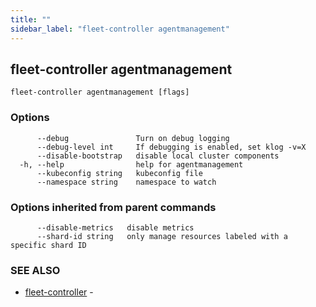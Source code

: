 ```yaml
---
title: ""
sidebar_label: "fleet-controller agentmanagement"
---
```

## fleet-controller agentmanagement



```
fleet-controller agentmanagement [flags]
```

### Options

```
      --debug               Turn on debug logging
      --debug-level int     If debugging is enabled, set klog -v=X
      --disable-bootstrap   disable local cluster components
  -h, --help                help for agentmanagement
      --kubeconfig string   kubeconfig file
      --namespace string    namespace to watch
```

### Options inherited from parent commands

```
      --disable-metrics   disable metrics
      --shard-id string   only manage resources labeled with a specific shard ID
```

### SEE ALSO

* [fleet-controller](./)	 -

